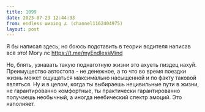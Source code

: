 ```yaml
---
title: 1099
date: 2023-07-23 12:44:33
from: endless шизing ⍼ (channel1162404975)
layout: post
---
```


Я бы написал здесь, но боюсь подставить в теории водителя написав всё это! Могу лс https://t.me/myEndlessMind

Но, блять, узнавать такую поднаготную жизни это ахуеть пиздец нахуй. Преимущество автостопа - не денежное, а то что во время поездки жизнь может ощущаться максимально насыщенной и по факту таковой являться. 
Ну и в целом, когда ты выбираешь нецивильные пути в жизни, не гарантированно комфортные, ты практически гарантированно получаешь необычный, а иногда неебический спектр эмоций. Это наполняет.
